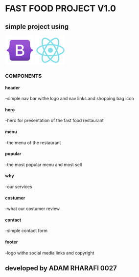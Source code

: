 # FAST FOOD PROJECT V1.0
## simple project using
![BOOTSTRAP](./public/images/bootstrap.png)
![REACT](./public/images/react.png)
### COMPONENTS 
#### header
-simple nav bar withe logo and nav links and shopping bag icon
#### hero
-hero for presentation of the fast food restaurant
#### menu
-the menu of the restaurant 
#### popular
-the most popular menu and most sell
#### why
-our services 
#### costumer
-what our costumer review 
#### contact
-simple contact form 
#### footer
-logo withe social media links and copyright 
## developed by ADAM RHARAFI 0027